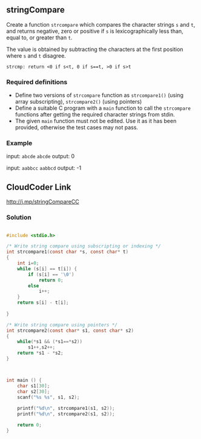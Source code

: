 ## stringCompare

Create a function `strcompare` which compares the character strings `s` and `t`, and returns negative, zero or positive if `s` is lexicographically less than, equal to, or greater than `t`. 

The value is obtained by subtracting the characters at the first position where `s` and `t` disagree. 

	strcmp: return <0 if s<t, 0 if s==t, >0 if s>t 

### Required definitions
- Define two versions of `strcompare` function as `strcompare1()` (using array subscripting), `strcompare2()` (using pointers) 
- Define a suitable C program with a `main` function to call the `strcompare` functions after getting the required character strings from stdin. 
- The given `main` function must not be edited. Use it as it has been provided, otherwise the test cases may not pass. 

### Example

input: `abcde` `abcde`
output:  0

input: `aabbcc` `aabbcd` 
output:  -1



## CloudCoder Link 
http://j.mp/stringCompareCC

### Solution 

```c

#include <stdio.h> 

/* Write string compare using subscripting or indexing */
int strcompare1(const char *s, const char* t) 
{ 
    int i=0;
    while (s[i] == t[i]) {
        if (s[i] == '\0')
            return 0; 
        else
            i++;
    }
    return s[i] - t[i]; 
        
}

/* Write string compare using pointers */
int strcompare2(const char* s1, const char* s2)
{
    while(*s1 && (*s1==*s2))
        s1++,s2++;
    return *s1 - *s2;
}



int main () { 
    char s1[30]; 
    char s2[30]; 
    scanf("%s %s", s1, s2);
    
    printf("%d\n", strcompare1(s1, s2)); 
    printf("%d\n", strcompare2(s1, s2)); 

    return 0;
}

```
<!--stackedit_data:
eyJoaXN0b3J5IjpbLTE5NzE4MjQxMDZdfQ==
-->